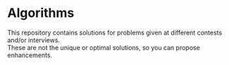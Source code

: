 # Algorithms

This repository contains solutions for problems given at different contests and/or interviews. <br/>
These are not the unique or optimal solutions, so you can propose enhancements.
